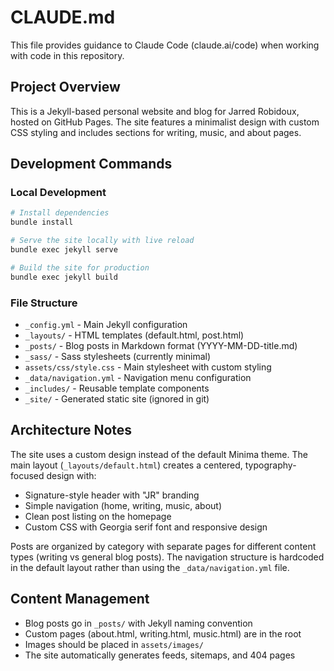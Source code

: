 # CLAUDE.md

This file provides guidance to Claude Code (claude.ai/code) when working with code in this repository.

## Project Overview

This is a Jekyll-based personal website and blog for Jarred Robidoux, hosted on GitHub Pages. The site features a minimalist design with custom CSS styling and includes sections for writing, music, and about pages.

## Development Commands

### Local Development
```bash
# Install dependencies
bundle install

# Serve the site locally with live reload
bundle exec jekyll serve

# Build the site for production
bundle exec jekyll build
```

### File Structure
- `_config.yml` - Main Jekyll configuration
- `_layouts/` - HTML templates (default.html, post.html)
- `_posts/` - Blog posts in Markdown format (YYYY-MM-DD-title.md)
- `_sass/` - Sass stylesheets (currently minimal)
- `assets/css/style.css` - Main stylesheet with custom styling
- `_data/navigation.yml` - Navigation menu configuration
- `_includes/` - Reusable template components
- `_site/` - Generated static site (ignored in git)

## Architecture Notes

The site uses a custom design instead of the default Minima theme. The main layout (`_layouts/default.html`) creates a centered, typography-focused design with:
- Signature-style header with "JR" branding
- Simple navigation (home, writing, music, about)
- Clean post listing on the homepage
- Custom CSS with Georgia serif font and responsive design

Posts are organized by category with separate pages for different content types (writing vs general blog posts). The navigation structure is hardcoded in the default layout rather than using the `_data/navigation.yml` file.

## Content Management

- Blog posts go in `_posts/` with Jekyll naming convention
- Custom pages (about.html, writing.html, music.html) are in the root
- Images should be placed in `assets/images/`
- The site automatically generates feeds, sitemaps, and 404 pages
